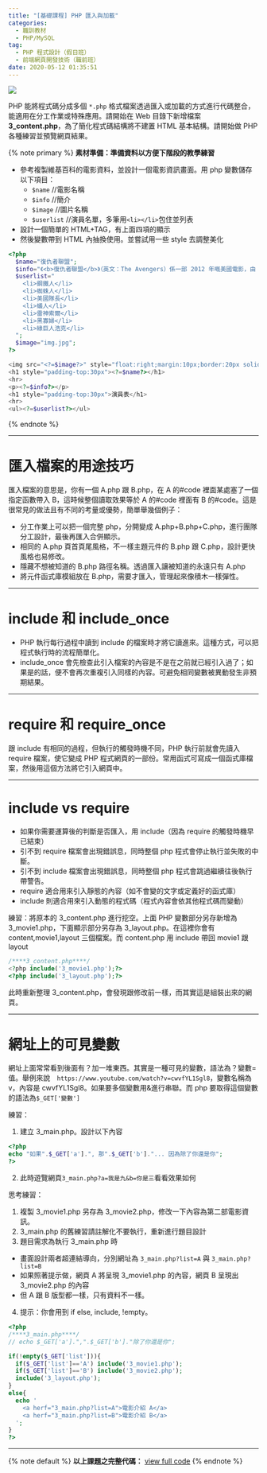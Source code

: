 ```yaml
---
title: "[基礎課程] PHP 匯入與加載"
categories:
  - 職訓教材
  - PHP/MySQL
tag:
  - PHP 程式設計（假日班）
  - 前端網頁開發技術（職前班）
date: 2020-05-12 01:35:51
---
```

![](assets/images/96NYgou.png)

PHP 能將程式碼分成多個 `*.php` 格式檔案透過匯入或加載的方式進行代碼整合，能適用在分工作業或特殊應用。請開始在 Web 目錄下新增檔案 **3_content.php**，為了簡化程式碼結構將不建置 HTML 基本結構。請開始做 PHP 各種練習並預覽網頁結果。

<!-- more -->

{% note primary %}
**素材準備：準備資料以方便下階段的教學練習** 
- 參考複製維基百科的電影資料，並設計一個電影資訊畫面。用 php 變數儲存以下項目：
  - `$name` //電影名稱
  - `$info` //簡介
  - `$image` //圖片名稱
  - `$userlist` //演員名單，多筆用`<li></li>`包住並列表
- 設計一個簡單的 HTML+TAG，有上面四項的顯示
- 然後變數帶到 HTML 內抽換使用<?= ?>。並嘗試用一些 style 去調整美化
```php 3_content.php
<?php
  $name="復仇者聯盟";
  $info="《<b>復仇者聯盟</b>》（英文：The Avengers）係一部 2012 年嘅美國電影，由 John Moore 執導兼編劇，Robert Downey Jr.、Chris Evans、Mark Ruffalo、Chris Hemsworth、Scarlett Johansson、Jeremy Renner、Tom Hiddleston、Clark Gregg、Cobie Smulders、Stellan Skarsgård、Samuel L. Jackson 主演。";
  $userlist="
    <li>鋼鐵人</li>
    <li>蜘蛛人</li>
    <li>美國隊長</li>
    <li>蟻人</li>
    <li>雷神索爾</li>
    <li>黑寡婦</li>
    <li>綠巨人浩克</li>
  ";
  $image="img.jpg";
?>

<img src="<?=$image?>" style="float:right;margin:10px;border:20px solid #cc0">
<h1 style="padding-top:30px"><?=$name?></h1>
<hr>
<p><?=$info?></p>
<h1 style="padding-top:30px">演員表</h1>
<hr>
<ul><?=$userlist?></ul>
```
{% endnote %}

---
# 匯入檔案的用途技巧
匯入檔案的意思是，你有一個 A.php 跟 B.php，在 A 的#code 裡面某處塞了一個指定函數帶入 B，這時候整個讀取效果等於 A 的#code 裡面有 B 的#code。這是很常見的做法且有不同的考量或優勢，簡單舉幾個例子：

- 分工作業上可以把一個完整 php，分開變成 A.php+B.php+C.php，進行團隊分工設計，最後再匯入合併顯示。
- 相同的 A.php 頁首頁尾風格，不一樣主題元件的 B.php 跟 C.php，設計更快風格也易修改。
- 隱藏不想被知道的 B.php 路徑名稱。透過匯入讓被知道的永遠只有 A.php
- 將元件函式庫模組放在 B.php，需要才匯入，管理起來像積木一樣彈性。

---
# include 和 include_once
- PHP 執行每行過程中讀到 include 的檔案時才將它讀進來。這種方式，可以把程式執行時的流程簡單化。
- include_once 會先檢查此引入檔案的內容是不是在之前就已經引入過了；如果是的話，便不會再次重複引入同樣的內容。可避免相同變數被異動發生非預期結果。

---
# require 和 require_once
跟 include 有相同的過程，但執行的觸發時機不同，PHP 執行前就會先讀入 require 檔案，使它變成 PHP 程式網頁的一部份。常用函式可寫成一個函式庫檔案，然後用這個方法將它引入網頁中。

---
# include vs require
- 如果你需要運算後的判斷是否匯入，用 include（因為 require 的觸發時機早已結束）
- 引不到 require 檔案會出現錯誤息，同時整個 php 程式會停止執行並失敗的中斷。
- 引不到 include 檔案會出現錯誤息，同時整個 php 程式會跳過繼續往後執行帶警告。
- require 適合用來引入靜態的內容（如不會變的文字或定義好的函式庫）
- include 則適合用來引入動態的程式碼（程式內容會依其他程式碼而變動）

練習：將原本的 3_content.php 進行挖空。上面 PHP 變數部分另存新增為 3_movie1.php，下面顯示部分另存為 3_layout.php。在這裡你會有 content,movie1,layout 三個檔案。而 content.php 用 include 帶回 movie1 跟 layout
```php
/****3_content.php****/
<?php include('3_movie1.php');?>
<?php include('3_layout.php');?>
```
此時重新整理 3_content.php，會發現跟修改前一樣，而其實這是組裝出來的網頁。

---
# 網址上的可見變數
網址上面常常看到後面有？加一堆東西。其實是一種可見的變數，語法為？變數=值。舉例來說　`https://www.youtube.com/watch?v=cwvfYL1Sgl8`，變數名稱為 v，內容是 cwvfYL1Sgl8。如果要多個變數用&進行串聯。而 php 要取得這個變數的語法為`$_GET['變數']`

練習：
1. 建立 3_main.php。設計以下內容
```php
<?php
echo "如果".$_GET['a'].", 那".$_GET['b']."... 因為除了你還是你";
?>
```
2. 此時遊覽網頁`3_main.php?a=我是九&b=你是三`看看效果如何

思考練習：
1. 複製 3_movie1.php 另存為 3_movie2.php，修改一下內容為第二部電影資訊。
2. 3_main.php 的舊練習請註解化不要執行，重新進行題目設計
3. 題目需求為執行 3_main.php 時
  - 畫面設計兩者超連結導向，分別網址為 `3_main.php?list=A` 與 `3_main.php?list=B`
  - 如果照著提示做，網頁 A 將呈現 3_movie1.php 的內容，網頁 B 呈現出 3_movie2.php 的內容
  - 但 A 跟 B 版型都一樣，只有資料不一樣。
4. 提示：你會用到 if else, include, !empty。
```php
<?php
/****3_main.php****/
// echo $_GET['a'].",".$_GET['b']."除了你還是你";

if(!empty($_GET['list'])){
  if($_GET['list']=='A') include('3_movie1.php');
  if($_GET['list']=='B') include('3_movie2.php');
  include('3_layout.php');
}
else{
  echo '
    <a herf="3_main.php?list=A">電影介紹 A</a>
    <a herf="3_main.php?list=B">電影介紹 B</a>
  ';
}
?>
```

---

{% note default %}
**以上課題之完整代碼：** [view full code](https://gist.github.com/summer10920/f03511e55f4bf0b97ee1dc6b3bf6d77a)
{% endnote %}